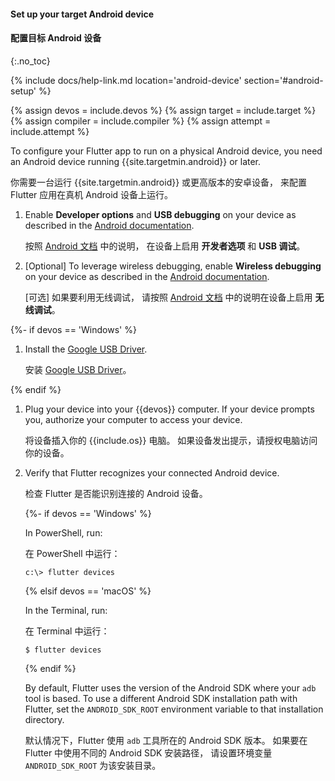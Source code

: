 #### Set up your target Android device

#### 配置目标 Android 设备
{:.no_toc}

{% include docs/help-link.md location='android-device' section='#android-setup' %}

{% assign devos = include.devos %}
{% assign target = include.target %}
{% assign compiler = include.compiler %}
{% assign attempt = include.attempt %}

To configure your Flutter app to run on a physical Android device,
you need an Android device running {{site.targetmin.android}} or later.

你需要一台运行 {{site.targetmin.android}} 或更高版本的安卓设备，
来配置 Flutter 应用在真机 Android 设备上运行。

1. Enable **Developer options** and **USB debugging** on your device
   as described in the
   [Android documentation]({{site.android-dev}}/studio/debug/dev-options).

   按照 [Android 文档]({{site.android-dev}}/studio/debug/dev-options) 
   中的说明，
   在设备上启用 **开发者选项** 和 **USB 调试**。

1. [Optional] To leverage wireless debugging,
   enable **Wireless debugging** on your device as described in the
   [Android documentation]({{site.android-dev}}/studio/run/device#wireless).

   [可选] 如果要利用无线调试，
   请按照 [Android 文档]({{site.android-dev}}/studio/run/device#wireless) 
   中的说明在设备上启用 **无线调试**。

{%- if devos == 'Windows' %}

1. Install the [Google USB Driver]({{site.android-dev}}/studio/run/win-usb).

   安装 [Google USB Driver]({{site.android-dev}}/studio/run/win-usb)。

{% endif %}

1. Plug your device into your {{devos}} computer.
   If your device prompts you, authorize your computer to access your device.

   将设备插入你的 {{include.os}} 电脑。
   如果设备发出提示，请授权电脑访问你的设备。

1. Verify that Flutter recognizes your connected Android device.

   检查 Flutter 是否能识别连接的 Android 设备。

   {%- if devos == 'Windows' %}

   In PowerShell, run:

   在 PowerShell 中运行：

   ```console
   c:\> flutter devices
   ```

   {% elsif devos == 'macOS' %}

   In the Terminal, run:

   在 Terminal 中运行：

   ```console
   $ flutter devices
   ```

   {% endif %}

   By default, Flutter uses the version of the Android
   SDK where your `adb` tool is based.
   To use a different Android SDK installation path with Flutter,
   set the `ANDROID_SDK_ROOT` environment variable
   to that installation directory.

   默认情况下，Flutter 使用 `adb` 工具所在的 Android SDK 版本。
   如果要在 Flutter 中使用不同的 Android SDK 安装路径，
   请设置环境变量 `ANDROID_SDK_ROOT` 为该安装目录。
